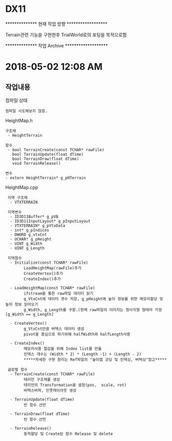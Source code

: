 # DX11

************** 현재 작업 방향 ******************

  Terrain관련 기능을 구현한후
  TrialWorld로의 포팅을 목적으로함

************** 작업 Archive *******************

2018-05-02 12:08 AM
===================
작업내용
-------

  컴파일 상태
    
    컴파일 시도해보지 않음.

  HeightMap.h
    
    구조체
     - HeightTerrain
    
    함수
     - bool TerrainCreate(const TCHAR* rawFile)
       bool TerrainUpdate(float dTime)
       bool TerrainDraw(float dTime)
       void TerrainRelease()
    
    변수
    - extern HeightTerrain* g_pHTerrain
    
  HeightMap.cpp
     
     지역 구조체
      - VTXTERRAIN
     
     지역변수
      - ID3D11Buffer* g_pVB
      - ID3D11InputLayout* g_pInputLayout
      - VTXTERRAIN* g_pVtxData
      - int* g_pIndices
      - DWORD g_vtxCnt
      - UCHAR* g_pHeight
      - UINT g_Width
      - UINT g_Length
     
     지역함수
      - Initialize(const TCHAR* rawFile)
            LoadHeightMap(rawFile)추가
            CreateVertex()추가
            CreateIndex()추가
           
      - LoadHeightMap(const TCHAR* rawFile)
            ifstream을 통한 raw파일 데이터 읽기
            g_VtxCnt에 데이터 갯수 저장, g_pHeight에 높이 정보를 위한 메모리할당 및 높이 정보 읽어오기
            g_Width, g_Length를 구함.(현재 raw파일의 이미지는 정사각형 형태라 가정[g_Width == g_Length]
            
      - CreateVertex()
            g_VtxCnt만큼 버텍스 데이터 생성
            pivot을 중심으로 하기위해 halfWidth와 halfLength사용
            
      - CreateIndex()
            메모리사용 절감을 위해 Index list를 만듦
            인덱스 개수는 (Width * 2) * (Length -1) + (Length - 2)
            *****자세한 구현 원리는 Ref파일의 "높이맵 코딩 및 인덱싱, 버텍싱"참고*****
     
     글로벌 함수
      - TerrainCreate(const TCHAR* rawFile)
            테리언 구조체를 생성
            테리언의 Transformation을 설정(pos,  scale, rot)
            버택스버퍼, 인풋레이아웃 생성
            
      - TerrainUpdate(float dTime)
            빈 함수 선언
            
      - TerrainDraw(float dTime)
            빈 함수 선언
            
      - TerrainRelease()
            동적할당 및 Create된 함수 Release 및 delete
